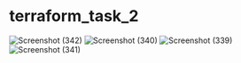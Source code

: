 # terraform_task_2

![Screenshot (342)](https://github.com/omar201999/terraform_task_2/assets/46471716/47555511-d25e-4a70-84f1-ea71b1184616)
![Screenshot (340)](https://github.com/omar201999/terraform_task_2/assets/46471716/d2a9dae0-9d62-4e68-bc0d-ae7baf3610eb)
![Screenshot (339)](https://github.com/omar201999/terraform_task_2/assets/46471716/70649576-06a2-4102-b524-bcd2e12d5699)
![Screenshot (341)](https://github.com/omar201999/terraform_task_2/assets/46471716/32dfcb86-4211-4b21-ba20-13f474396bda)
